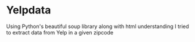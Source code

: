 # Yelpdata
Using Python's beautiful soup library along with html understanding I tried to extract data from Yelp in a given zipcode
